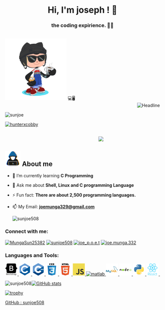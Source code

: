 <h1 align="center">Hi, I'm joseph ! 👋 </h1>
<h3 align="center"> the coding expirience. 👨‍💻 </h3>

<br>

<div>
   <div align="left">    
<img src="https://raw.githubusercontent.com/AhmedFathyDev/AhmedFathyDev/main/GitHub.png" alt="Cup of Coffee" height="200"> 
 <height=200> 💻🖥
  </div>

  <div align="right">
  <img src="https://readme-typing-svg.herokuapp.com?color=0000FF&size=32&center=true&vCenter=true&width=600&height=50&lines=Hi+there+I'm+sunjoe+%F0%9F%91%8B;👨‍💻♨+++Full-Stack+Developer;Software+Engineer;Problem+Solver;Freelancer;Open-Source+Enthusiast" alt="Headline" />
</div>

<p align="left"> <img src="https://komarev.com/ghpvc/?username=sunjoe508&label=Profile%20views&color=0e75b6&style=flat" alt="sunjoe" /> </p>

<p align="left"> <a href="https://twitter.com/MungaSun25382" target="blank"><img src="https://img.shields.io/twitter/follow/MungaSun25382?logo=twitter&style=for-the-badge" alt="hunterxcobby" /></a> </p>

<br>
<div align="right">
  <img align="right" src="https://user-images.githubusercontent.com/63050133/156676671-d5b2e362-97d4-4404-9447-dd71ddfea82f.gif" width="200px"/>
</div>
<br>


## <picture><img src = "https://github.com/0xAbdulKhalid/0xAbdulKhalid/raw/main/assets/mdImages/about_me.gif" width = 50px></picture> **About me**

- 🔭 I’m currently learning **C Programming**

- 💬 Ask me about **Shell, Linux and C programming Language**

- ⚡ Fun fact: **There are about 2,500 programming languages.**

- 📫 My Email: **joemunga329@gmail.com**


  <p><img align="center" src="https://github-readme-streak-stats.herokuapp.com/?user=sunjoe508&"  alt="sunjoe508" /></p> 

<h3 align="left">Connect with me:</h3>
<p align="left">
<a href="https://twitter.com/MungaSun25382" target="blank"><img align="center" src="https://raw.githubusercontent.com/rahuldkjain/github-profile-readme-generator/master/src/images/icons/Social/twitter.svg" alt="MungaSun25382" height="30" width="40" /></a>
<a href="https://www.linkedin.com/in/joseph-mungai-16096b274" target="blank"><img align="center" src="https://raw.githubusercontent.com/rahuldkjain/github-profile-readme-generator/master/src/images/icons/Social/linked-in-alt.svg" alt="sunjoe508" height="30" width="40" /></a>
<a href="https://www.instagram.com/joe_p.o.e.t/" target="_blank"><img align="center" src="https://raw.githubusercontent.com/rahuldkjain/github-profile-readme-generator/master/src/images/icons/Social/instagram.svg" alt="joe_p.o.e.t" height="30" width="40" /></a>
<a href="https://m.facebook.com/joe.munga.332" target="blank"><img align="center" src="https://raw.githubusercontent.com/rahuldkjain/github-profile-readme-generator/master/src/images/icons/Social/facebook.svg" alt="joe.munga.332" height="30" width="40" /></a>
</p>

<h3 align="left">Languages and Tools:</h3>
<p align="right"> <a href="https://getbootstrap.com" target="_blank" rel="noreferrer"> <img src="https://raw.githubusercontent.com/devicons/devicon/master/icons/bootstrap/bootstrap-plain-wordmark.svg" alt="bootstrap" width="40" height="40"/> </a> <a href="https://www.cprogramming.com/" target="_blank" rel="noreferrer"> <img src="https://raw.githubusercontent.com/devicons/devicon/master/icons/c/c-original.svg" alt="c" width="40" height="40"/> </a> <a href="https://www.w3schools.com/cpp/" target="_blank" rel="noreferrer"> <img src="https://raw.githubusercontent.com/devicons/devicon/master/icons/cplusplus/cplusplus-original.svg" alt="cplusplus" width="40" height="40"/> </a> <a href="https://www.w3schools.com/css/" target="_blank" rel="noreferrer"> <img src="https://raw.githubusercontent.com/devicons/devicon/master/icons/css3/css3-original-wordmark.svg" alt="css3" width="40" height="40"/> </a> <a href="https://www.w3.org/html/" target="_blank" rel="noreferrer"> <img src="https://raw.githubusercontent.com/devicons/devicon/master/icons/html5/html5-original-wordmark.svg" alt="html5" width="40" height="40"/> </a> <a href="https://developer.mozilla.org/en-US/docs/Web/JavaScript" target="_blank" rel="noreferrer"> <img src="https://raw.githubusercontent.com/devicons/devicon/master/icons/javascript/javascript-original.svg" alt="javascript" width="40" height="40"/> </a> <a href="https://www.mathworks.com/" target="_blank" rel="noreferrer"> <img src="https://upload.wikimedia.org/wikipedia/commons/2/21/Matlab_Logo.png" alt="matlab" width="40" height="40"/> </a> <a href="https://www.mysql.com/" target="_blank" rel="noreferrer"> <img src="https://raw.githubusercontent.com/devicons/devicon/master/icons/mysql/mysql-original-wordmark.svg" alt="mysql" width="40" height="40"/> </a> <a href="https://nodejs.org" target="_blank" rel="noreferrer"> <img src="https://raw.githubusercontent.com/devicons/devicon/master/icons/nodejs/nodejs-original-wordmark.svg" alt="nodejs" width="40" height="40"/> </a> <a href="https://www.python.org" target="_blank" rel="noreferrer"> <img src="https://raw.githubusercontent.com/devicons/devicon/master/icons/python/python-original.svg" alt="python" width="40" height="40"/> </a> <a href="https://reactjs.org/" target="_blank" rel="noreferrer"> <img src="https://raw.githubusercontent.com/devicons/devicon/master/icons/react/react-original-wordmark.svg" alt="react" width="40" height="40"/> </a> <a href="https://reactnative.dev/" target="_blank" rel="noreferrer"> <img 
<br>

<p><img align="left" src="https://github-readme-stats.vercel.app/api/top-langs?username=sunjoe508&show_icons=true&locale=en&layout=compact" alt="sunjoe508" /></p>

![GitHub stats](https://github-readme-stats.vercel.app/api?username=sunjoe508&theme=gotham&show_icons=true&count_private=true&hide_title=true&hide_border=true)

![trophy](https://github-profile-trophy.vercel.app/?username=sunjoe508&theme=onestar&no-frame=true&column=3&row=2)


[GitHub : sunjoe508](https://github.com/sunjoe508)
